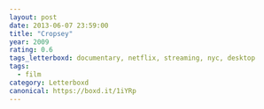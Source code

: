 ```yaml
---
layout: post 
date: 2013-06-07 23:59:00
title: "Cropsey"
year: 2009
rating: 0.6
tags_letterboxd: documentary, netflix, streaming, nyc, desktop
tags:
  - film
category: Letterboxd
canonical: https://boxd.it/1iYRp
---
```

